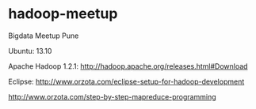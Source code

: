 hadoop-meetup
=============

Bigdata Meetup Pune

Ubuntu: 13.10

Apache Hadoop 1.2.1: http://hadoop.apache.org/releases.html#Download

Eclipse: http://www.orzota.com/eclipse-setup-for-hadoop-development

http://www.orzota.com/step-by-step-mapreduce-programming
